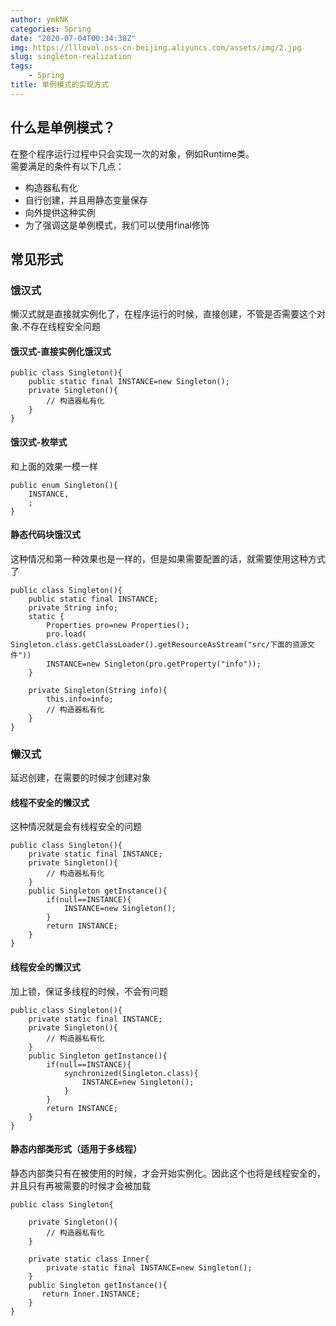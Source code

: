```yaml
---
author: ymkNK
categories: Spring
date: "2020-07-04T00:34:38Z"
img: https://lllovol.oss-cn-beijing.aliyuncs.com/assets/img/2.jpg
slug: singleton-realization
tags: 
    - Spring
title: 单例模式的实现方式
---
```

## 什么是单例模式？
在整个程序运行过程中只会实现一次的对象，例如Runtime类。  
需要满足的条件有以下几点：
- 构造器私有化
- 自行创建，并且用静态变量保存
- 向外提供这种实例
- 为了强调这是单例模式，我们可以使用final修饰

## 常见形式
### 饿汉式
懒汉式就是直接就实例化了，在程序运行的时候，直接创建，不管是否需要这个对象.不存在线程安全问题
#### 饿汉式-直接实例化饿汉式
```$xslt
public class Singleton(){
    public static final INSTANCE=new Singleton();
    private Singleton(){
        // 构造器私有化
    }
}
```
#### 饿汉式-枚举式
和上面的效果一模一样
```$xslt
public enum Singleton(){
    INSTANCE,
    ;
} 

```

#### 静态代码块饿汉式
这种情况和第一种效果也是一样的，但是如果需要配置的话，就需要使用这种方式了
```$xslt
public class Singleton(){
    public static final INSTANCE;
    private String info;
    static {
        Properties pro=new Properties();
        pro.load( Singleton.class.getClassLoader().getResourceAsStream("src/下面的资源文件"))
        INSTANCE=new Singleton(pro.getProperty("info"));
    }

    private Singleton(String info){
        this.info=info;
        // 构造器私有化
    }
}
```

### 懒汉式
延迟创建，在需要的时候才创建对象
#### 线程不安全的懒汉式
这种情况就是会有线程安全的问题
```$xslt
public class Singleton(){
    private static final INSTANCE;
    private Singleton(){
        // 构造器私有化
    }
    public Singleton getInstance(){
        if(null==INSTANCE){
            INSTANCE=new Singleton();
        }
        return INSTANCE;
    }
}
```
#### 线程安全的懒汉式
加上锁，保证多线程的时候，不会有问题
```$xslt
public class Singleton(){
    private static final INSTANCE;
    private Singleton(){
        // 构造器私有化
    }
    public Singleton getInstance(){
        if(null==INSTANCE){
            synchronized(Singleton.class){
                INSTANCE=new Singleton();
            }
        }
        return INSTANCE;
    }
}
```
#### 静态内部类形式（适用于多线程）
静态内部类只有在被使用的时候，才会开始实例化。因此这个也将是线程安全的，并且只有再被需要的时候才会被加载

```$xslt
public class Singleton{
    
    private Singleton(){
        // 构造器私有化
    }

    private static class Inner{
        private static final INSTANCE=new Singleton();
    }
    public Singleton getInstance(){
       return Inner.INSTANCE;
    }
}
```